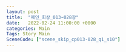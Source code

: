 ```yaml
---
layout: post
title:  "메인_회상_013~028장"
date:   2022-02-24 11:00:00 +0000
categories: Main
Tags: Story Main
SceneCode: ["scene_skip_cp013-028_q1_s10"]
---
```

